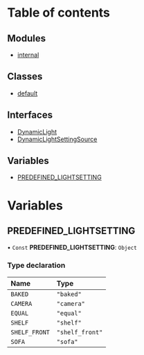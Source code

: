 # Table of contents

## Modules

- [internal](common_core_src_lightsetting_dynamic_light_setting_loader._internal_.md)

## Classes

- [default](../classes/common_core_src_lightsetting_dynamic_light_setting_loader.default.md)

## Interfaces

- [DynamicLight](../interfaces/common_core_src_lightsetting_dynamic_light_setting_loader.DynamicLight.md)
- [DynamicLightSettingSource](../interfaces/common_core_src_lightsetting_dynamic_light_setting_loader.DynamicLightSettingSource.md)

## Variables

- [PREDEFINED\_LIGHTSETTING](common_core_src_lightsetting_dynamic_light_setting_loader.md#predefined_lightsetting)

# Variables

## PREDEFINED\_LIGHTSETTING

• `Const` **PREDEFINED\_LIGHTSETTING**: `Object`

### Type declaration

| Name | Type |
| :------ | :------ |
| `BAKED` | ``"baked"`` |
| `CAMERA` | ``"camera"`` |
| `EQUAL` | ``"equal"`` |
| `SHELF` | ``"shelf"`` |
| `SHELF_FRONT` | ``"shelf_front"`` |
| `SOFA` | ``"sofa"`` |
